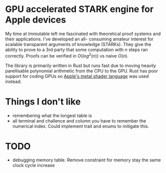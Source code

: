 # GPU accelerated STARK engine for Apple devices

My time at Immutable left me fascinated with theoretical proof systems and their applications. I've developed an all- consuming amateur interest for scalable transparent arguments of knowledge (STARKs). They give the ability to prove to a 3rd party that some computation with $n$ steps ran correctly. Proofs can be verified in $O(log^{2}(n))$ vs naive $O(n)$. 

The library is primarily written in Rust but runs fast due to moving heavily parellisable polynomial arithmetic from the CPU to the GPU. Rust has poor support for coding GPUs so [Apple's metal shader language](https://developer.apple.com/metal/) was used instead.

# Things I don't like

- remembering what the longest table is
- all terminal and challence and column you have to remember the numerical index. Could implement trait and enums to mitigate this.

# TODO

- debugging memory table. Remove constraint for memory stay the same clock cycle increase
